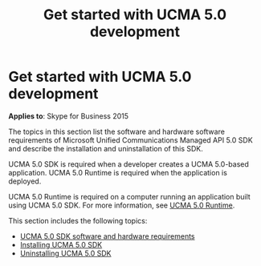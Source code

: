 ﻿---
title: Get started with UCMA 5.0 development
description: Describes how to get started with UCMA 5.0 development as it relates to Skype for Business 2015 and links various topics within this section.
TOCTitle: Get started with development
ms:assetid: aa9d3dc8-a16a-4c1a-a1a4-c07c79730193
ms:mtpsurl: https://msdn.microsoft.com/library/Dn465959(v=office.16)
ms:contentKeyID: 65239781
ms.date: 07/27/2015
mtps_version: v=office.16
---

# Get started with UCMA 5.0 development

**Applies to**: Skype for Business 2015

The topics in this section list the software and hardware software requirements of Microsoft Unified Communications Managed API 5.0 SDK and describe the installation and uninstallation of this SDK.

UCMA 5.0 SDK is required when a developer creates a UCMA 5.0-based application. UCMA 5.0 Runtime is required when the application is deployed.

UCMA 5.0 Runtime is required on a computer running an application built using UCMA 5.0 SDK. For more information, see [UCMA 5.0 Runtime](ucma-5-0-runtime.md).

This section includes the following topics:

- [UCMA 5.0 SDK software and hardware requirements](ucma-5-0-sdk-software-and-hardware-requirements.md)
- [Installing UCMA 5.0 SDK](installing-ucma-5-0-sdk.md)
- [Uninstalling UCMA 5.0 SDK](uninstalling-ucma-5-0-sdk.md)

